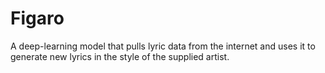 # Figaro
A deep-learning model that pulls lyric data from the internet and uses it to generate new lyrics in the style of the supplied artist.
